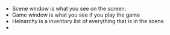 - Scene window is what you see on the screen.
- Game window is what you see if you play the game
- Heinarchy is a inventory list of everything that is in the scene
- 